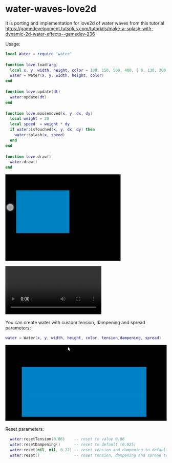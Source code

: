# water-waves-love2d
It is porting and implementation for love2d of water waves from this tutorial https://gamedevelopment.tutsplus.com/tutorials/make-a-splash-with-dynamic-2d-water-effects--gamedev-236

Usage:
```Lua
local Water = require "water"

function love.load(arg)
  local x, y, width, height, color = 100, 150, 500, 400, { 0, 130, 200, 255 }
  water = Water(x, y, width, height, color)
end

function love.update(dt)
  water:update(dt)
end

function love.mousemoved(x, y, dx, dy)
  local weight = 20
  local speed  = weight * dy
  if water:isTouched(x, y, dx, dy) then
    water:splash(x, speed)
  end
end

function love.draw()
  water:draw()
end

```
![GIF](https://raw.githubusercontent.com/azoyan/water-waves-love2d/master/water-example.gif)

![Video](https://raw.githubusercontent.com/azoyan/water-waves-love2d/master/water-example.mp4)

You can create water with custom tension, dampening and spread parameters:
 ```Lua
 water = Water(x, y, width, height, color, tension,dampening, spread)
 ```
![GIF](https://raw.githubusercontent.com/azoyan/water-waves-love2d/master/customParameters.gif)

Reset parameters:
```Lua
  water:resetTension(0.06)    -- reset to value 0.06
  water:resetDampening()      -- reset to default (0.025)
  water:reset(nil, nil, 0.22) -- reset tension and dampening to defaults and spread to 0.22
  water:reset()               -- reset tension, dampening and spread to defaults parameters
```

